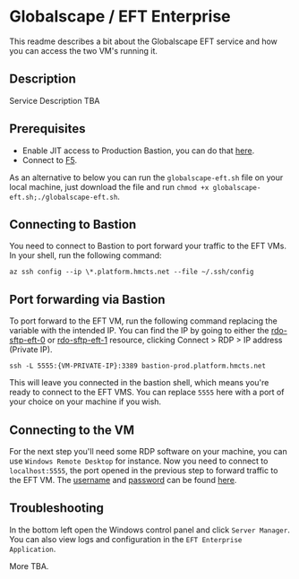 # Globalscape / EFT Enterprise

This readme describes a bit about the Globalscape EFT service and how you can access the two VM's running it.

## Description

Service Description TBA



## Prerequisites

* Enable JIT access to Production Bastion, you can do that [here](https://myaccess.microsoft.com/).
* Connect to [F5](https://portal.platform.hmcts.net). 

As an alternative to below you can run the `globalscape-eft.sh` file on your local machine, just download the file and run `chmod +x globalscape-eft.sh;./globalscape-eft.sh`.


## Connecting to Bastion

You need to connect to Bastion to port forward your traffic to the EFT VMs. In your shell, run the following command:

```
az ssh config --ip \*.platform.hmcts.net --file ~/.ssh/config
```

## Port forwarding via Bastion

To port forward to the EFT VM, run the following command replacing the variable with the intended IP. You can find the IP by going to either the [rdo-sftp-eft-0](https://portal.azure.com/#@HMCTS.NET/resource/subscriptions/0978315c-75fe-4ada-9d11-1eb5e0e0b214/resourceGroups/RDO-HUB-SFTP-PROD/providers/Microsoft.Compute/virtualMachines/rdo-sftp-eft-0/overview) or [rdo-sftp-eft-1](https://portal.azure.com/#@HMCTS.NET/resource/subscriptions/0978315c-75fe-4ada-9d11-1eb5e0e0b214/resourceGroups/RDO-HUB-SFTP-PROD/providers/Microsoft.Compute/virtualMachines/rdo-sftp-eft-1/overview) resource, clicking Connect > RDP > IP address (Private IP).

```
ssh -L 5555:{VM-PRIVATE-IP}:3389 bastion-prod.platform.hmcts.net
```

This will leave you connected in the bastion shell, which means you're ready to connect to the EFT VMS. You can replace `5555` here with a port of your choice on your machine if you wish.

## Connecting to the VM

For the next step you'll need some RDP software on your machine, you can use `Windows Remote Desktop` for instance. Now you need to connect to `localhost:5555`, the port opened in the previous step to forward traffic to the EFT VM. The [username](https://portal.azure.com/#@HMCTS.NET/asset/Microsoft_Azure_KeyVault/Secret/https://rdo-ftps-kvs.vault.azure.net/secrets/admin-username) and [password](https://portal.azure.com/#@HMCTS.NET/asset/Microsoft_Azure_KeyVault/Secret/https://rdo-ftps-kvs.vault.azure.net/secrets/sftpadmin) can be found [here](https://portal.azure.com/#@HMCTS.NET/resource/subscriptions/0978315c-75fe-4ada-9d11-1eb5e0e0b214/resourceGroups/rdo-hub-sftp-prod/providers/Microsoft.KeyVault/vaults/rdo-ftps-kvs/secrets). 

## Troubleshooting

In the bottom left open the Windows control panel and click `Server Manager`. You can also view logs and configuration in the `EFT Enterprise Application`. 

More TBA.

